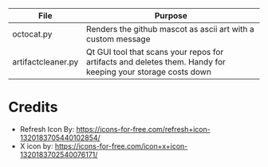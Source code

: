 
|File   | Purpose|
| ----- | ------ |
|octocat.py| Renders the github mascot as ascii art with a custom message|
|artifactcleaner.py|Qt GUI tool that scans your repos for artifacts and deletes them.   Handy for keeping your storage costs down|


# Credits
- Refresh Icon By: https://icons-for-free.com/refresh+icon-1320183705440102854/
- X icon by: https://icons-for-free.com/icon+x+icon-1320183702540076171/